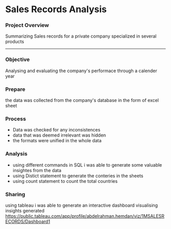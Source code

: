 # Sales Records Analysis 

### Project Overview 

Summarizing Sales records for a private company specialized in several products 

---

### Objective 

Analysing and evaluating the company's performace through a calender year

### Prepare 

the data was collected from the company's database in the form of excel sheet

### Process

- Data was checked for any inconsistences
- data that was deemed irrelevant was hidden
- the formats were unified in the whole data

### Analysis 

- using different commands in SQL i was able to generate some valuable insightes from the data
- using Distict statement to generate the conteries in the sheets
- using count statement to count the total countries  

### Sharing 

using tableau i was able to generate an interactive dashboard visualising insights generated
https://public.tableau.com/app/profile/abdelrahman.hemdan/viz/1MSALESRECORDS/Dashboard1

